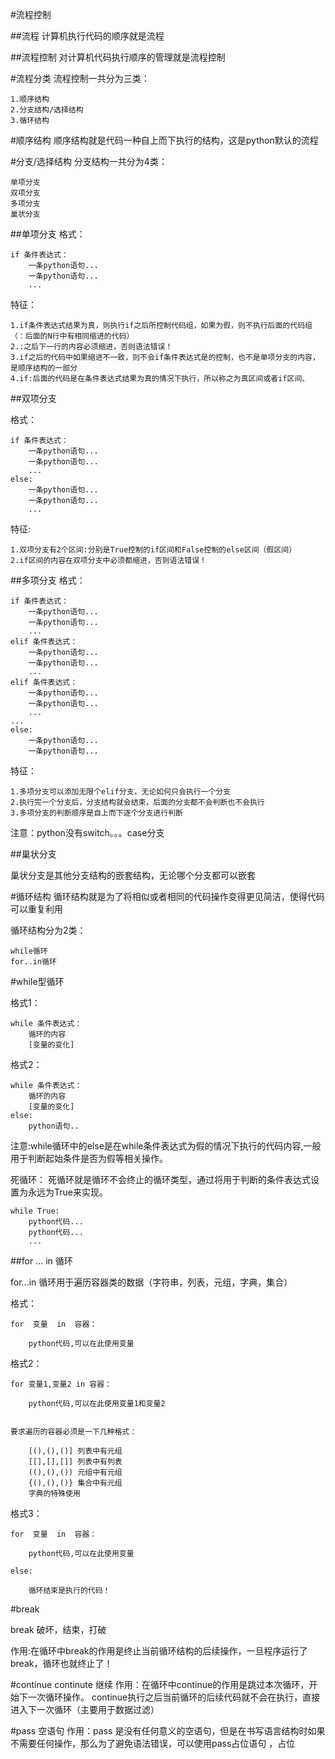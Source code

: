 #流程控制

##流程
计算机执行代码的顺序就是流程

##流程控制
对计算机代码执行顺序的管理就是流程控制

#流程分类
流程控制一共分为三类：
	
	1.顺序结构
	2.分支结构/选择结构
	3.循环结构

#顺序结构
顺序结构就是代码一种自上而下执行的结构，这是python默认的流程

#分支/选择结构
分支结构一共分为4类：

	单项分支
	双项分支
	多项分支
	巢状分支


##单项分支
格式：

	if 条件表达式：
		一条python语句...
		一条python语句...
		...

特征：

	1.if条件表达式结果为真，则执行if之后所控制代码组，如果为假，则不执行后面的代码组（：后面的N行中有相同缩进的代码）
	2.:之后下一行的内容必须缩进，否则语法错误！
	3.if之后的代码中如果缩进不一致，则不会if条件表达式是的控制，也不是单项分支的内容，是顺序结构的一部分
	4.if:后面的代码是在条件表达式结果为真的情况下执行，所以称之为真区间或者if区间、



##双项分支

格式：

	if 条件表达式：
		一条python语句...
		一条python语句...
		...
	else:
		一条python语句...
		一条python语句...
		...


特征:

	1.双项分支有2个区间:分别是True控制的if区间和False控制的else区间（假区间）
	2.if区间的内容在双项分支中必须都缩进，否则语法错误！


##多项分支
格式：

	if 条件表达式：
		一条python语句...
		一条python语句...
		...
	elif 条件表达式：
		一条python语句...
		一条python语句...
		...
	elif 条件表达式：
		一条python语句...
		一条python语句...
		...
	...
	else:
		一条python语句...
		一条python语句...

特征：

	1.多项分支可以添加无限个elif分支，无论如何只会执行一个分支
	2.执行完一个分支后，分支结构就会结束，后面的分支都不会判断也不会执行
	3.多项分支的判断顺序是自上而下逐个分支进行判断

注意：python没有switch。。。case分支


##巢状分支

巢状分支是其他分支结构的嵌套结构，无论哪个分支都可以嵌套


#循环结构
循环结构就是为了将相似或者相同的代码操作变得更见简洁，使得代码可以重复利用

循环结构分为2类：

	while循环
	for..in循环


#while型循环

格式1：

	while 条件表达式：
		循环的内容
		[变量的变化]



格式2：

	while 条件表达式：
		循环的内容
		[变量的变化]
	else:
		python语句..

注意:while循环中的else是在while条件表达式为假的情况下执行的代码内容,一般用于判断起始条件是否为假等相关操作。


死循环：
死循环就是循环不会终止的循环类型，通过将用于判断的条件表达式设置为永远为True来实现。

	while True:
		python代码...
		python代码...
		...


##for ... in 循环

for...in 循环用于遍历容器类的数据（字符串，列表，元组，字典，集合）

格式：

	for  变量  in  容器：

		python代码,可以在此使用变量

格式2：

	for 变量1,变量2 in 容器：

		python代码,可以在此使用变量1和变量2

	
	要求遍历的容器必须是一下几种格式：

		[(),(),()] 列表中有元组
	    [[],[],[]] 列表中有列表
	    ((),(),()) 元组中有元组
	    {(),(),()} 集合中有元组
	    字典的特殊使用


格式3：

	for  变量  in  容器：

		python代码,可以在此使用变量

	else:

		循环结束是执行的代码！


#break

break  破坏，结束，打破

作用:在循环中break的作用是终止当前循环结构的后续操作，一旦程序运行了break，循环也就终止了！


#continue
continute 继续
作用：在循环中continue的作用是跳过本次循环，开始下一次循环操作。 continue执行之后当前循环的后续代码就不会在执行，直接进入下一次循环（主要用于数据过滤）

#pass
空语句
作用：pass 是没有任何意义的空语句，但是在书写语言结构时如果不需要任何操作，那么为了避免语法错误，可以使用pass占位语句 ，占位